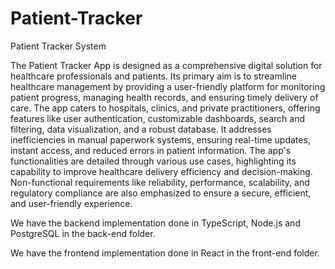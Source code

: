 # Patient-Tracker
Patient Tracker System

The Patient Tracker App is designed as a comprehensive digital solution for healthcare professionals and patients. Its primary aim is to streamline healthcare management by providing a user-friendly platform for monitoring patient progress, managing health records, and ensuring timely delivery of care. The app caters to hospitals, clinics, and private practitioners, offering features like user authentication, customizable dashboards, search and filtering, data visualization, and a robust database. It addresses inefficiencies in manual paperwork systems, ensuring real-time updates, instant access, and reduced errors in patient information. The app's functionalities are detailed through various use cases, highlighting its capability to improve healthcare delivery efficiency and decision-making. Non-functional requirements like reliability, performance, scalability, and regulatory compliance are also emphasized to ensure a secure, efficient, and user-friendly experience.

We have the backend implementation done in TypeScript, Node.js and PostgreSQL in the back-end folder.

We have the frontend implementation done in React in the front-end folder.


